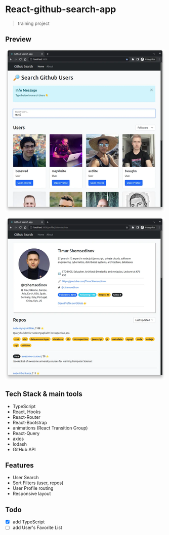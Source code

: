 # React-github-search-app

> training project

## Preview

![search-user](preview-0_search-user.webp)

![user-profile](preview-1_user-profile.webp)

## Tech Stack & main tools

- TypeScript
- React, Hooks
- React-Router
- React-Bootstrap
- animations (React Transition Group)
- React-Query
- axios
- lodash
- GitHub API

## Features

- User Search
- Sort Filters (user, repos)
- User Profile routing
- Responsive layout

## Todo

- [x] add TypeScript
- [ ] add User's Favorite List
